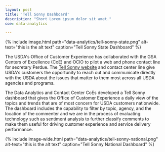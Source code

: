 ```yaml
---
layout: post
title: 'Tell Sonny Dashboard'
description: "Short Lorem ipsum dolor sit amet."
coe: data-analytics

---
```


{% include image.html path="data-analytics/tell-sonny-state.png" alt-text="this is the alt text" caption="Tell Sonny State Dashboard" %}

The USDA's Office of Customer Experience has collaborated with the GSA Centers of Excellence (CoE) and OCIO to pilot a web and phone contact line for secretary Perdue.  The [Tell Sonny website](https://www.usda.gov/tellsonny) and contact center line give USDA's customers the opportunity to reach out and communicate directly with the USDA about the issues that matter to them most across all USDA agencies and programs.

The Data Analytics and Contact Center CoEs developed a Tell Sonny dashboard that gives the Office of Customer Experience a daily view of the topics and trends that are of most concern for USDA customers nationwide. The dashboard includes the capability to filter by topic, agency, and the location of the commenter and we are in the process of evaluating technology such as sentiment analysis to further classify comments to make them useful for driving customer experience and service delivery performance.

{% include image-wide.html path="data-analytics/tell-sonny-national.png" alt-text="this is the alt text" caption="Tell Sonny National Dashboard" %}
